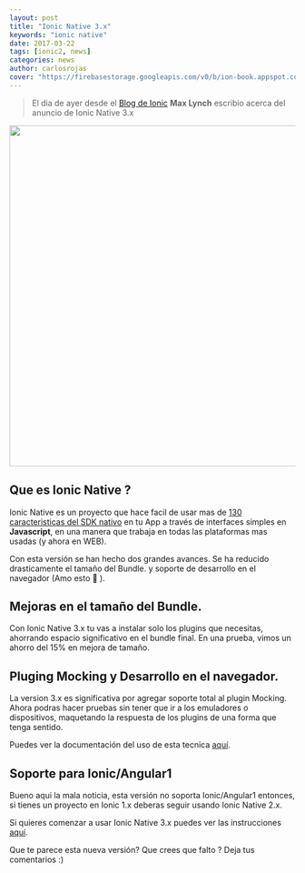 ```yaml
---
layout: post
title: "Ionic Native 3.x"
keywords: "ionic native"
date: 2017-03-22
tags: [ionic2, news]
categories: news
author: carlosrojas
cover: "https://firebasestorage.googleapis.com/v0/b/ion-book.appspot.com/o/posts%2F2017-03-22-ionic-native-3x%2Fionic-native-header.jpg?alt=media&token=e0cf5098-3541-494a-bc3f-f28d30aac01b"
---
```

> El dia de ayer desde el [Blog de Ionic](http://blog.ionic.io/ionic-native-3-x/) **Max Lynch** escribio acerca del anuncio de Ionic Native 3.x

<img width="1400" height="600" class="responsive" src="https://firebasestorage.googleapis.com/v0/b/ion-book.appspot.com/o/posts%2F2017-03-22-ionic-native-3x%2Fionic-native-header.jpg?alt=media&token=e0cf5098-3541-494a-bc3f-f28d30aac01b"> 

## Que es Ionic Native ?

Ionic Native es un proyecto que hace facil de usar mas de [130 caracteristicas del SDK nativo](http://ionicframework.com/docs/v2/native/) en tu App a través de interfaces simples en **Javascript**, en una manera que trabaja en todas las plataformas mas usadas (y ahora en WEB).

Con esta versión se han hecho dos grandes avances. Se ha reducido drasticamente el tamaño del Bundle. y soporte de desarrollo en el navegador (Amo esto 💖 ).

## Mejoras en el tamaño del Bundle.

Con Ionic Native 3.x tu vas a instalar solo los plugins que necesitas, ahorrando espacio significativo en el bundle final. En una prueba, vimos un ahorro del 15% en mejora de tamaño.

## Pluging Mocking y Desarrollo en el navegador.

La version 3.x es significativa por agregar soporte total al plugin Mocking. Ahora podras hacer pruebas sin tener que ir a los emuladores o dispositivos, maquetando la respuesta de los plugins de una forma que tenga sentido.

Puedes ver la documentación del uso de esta tecnica [aquí](http://ionicframework.com/docs/v2/native/browser.html).

## Soporte para Ionic/Angular1

Bueno aqui la mala noticia, esta versión no soporta Ionic/Angular1 entonces, si tienes un proyecto en Ionic 1.x deberas seguir usando Ionic Native 2.x.

Si quieres comenzar a usar Ionic Native 3.x puedes ver las instrucciones [aquí](https://github.com/driftyco/ionic-native/blob/master/README.md).

Que te parece esta nueva versión? Que crees que falto ? Deja tus comentarios :)
